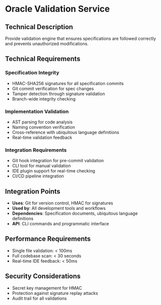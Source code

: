 # Oracle Validation Service

## Technical Description
Provide validation engine that ensures specifications are followed correctly and prevents unauthorized modifications.

## Technical Requirements

### Specification Integrity
- HMAC-SHA256 signatures for all specification commits
- Git commit verification for spec changes
- Tamper detection through signature validation
- Branch-wide integrity checking

### Implementation Validation
- AST parsing for code analysis
- Naming convention verification
- Cross-reference with ubiquitous language definitions
- Real-time validation feedback

### Integration Requirements
- Git hook integration for pre-commit validation
- CLI tool for manual validation
- IDE plugin support for real-time checking
- CI/CD pipeline integration

## Integration Points
- **Uses**: Git for version control, HMAC for signatures
- **Used by**: All development tools and workflows
- **Dependencies**: Specification documents, ubiquitous language definitions
- **API**: CLI commands and programmatic interface

## Performance Requirements
- Single file validation: < 100ms
- Full codebase scan: < 30 seconds
- Real-time IDE feedback: < 50ms

## Security Considerations
- Secret key management for HMAC
- Protection against signature replay attacks
- Audit trail for all validations
